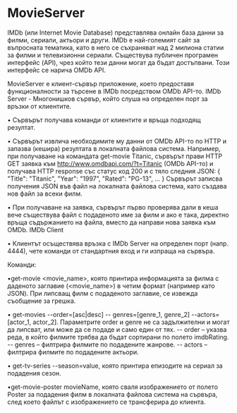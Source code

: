 # MovieServer
IMDb (или Internet Movie Database) представлява онлайн база данни за филми, сериали,
актьори и други. IMDb е най-големият сайт за въпросната тематика, като в него се
съхраняват над 2 милиона статии за филми и телевизионни сериали. Съществува
публичен програмен интерфейс (API), чрез който тези данни могат да бъдат достъпвани.
Този интерфейс се нарича OMDb API.

MovieServer e клиент-сървър приложение, което предоставя функционалности за
търсене в IMDb посредством OMDb API-то.
IMDb Server - Многонишков сървър, който слуша на определен порт за
връзки от клиентите.

• Сървърът получава команди от клиентите и връща подходящ резултат.

• Сървърът извлича необходимите му данни от OMDb API-то по HTTP и запазва
(кешира) резултата в локалната файлова система. Например, при получаване на
командата get-movie Titanic, сървърът прави HTTP GET заявка към
http://www.omdbapi.com/?t=Titanic (OMDb API-то) и получава HTTP response със
статус код 200 и с тяло следния JSON:
{
"Title": "Titanic",
"Year": "1997",
"Rated": "PG-13",
…
}
Сървърът записва получения JSON във файл на локалната файлова система, като
създава нов файл за всеки филм.

• При получаване на заявка, сървърът първо проверява дали в кеша вече
съществува файл с подаденото име за филм и ако е така, директно връща
съдържанието на файла, вместо да направи нова заявка към OMDb.
IMDb Client

• Клиентът осъществява връзка с IMDb Server на определен порт (напр. 4444), чете
команди от стандартния вход и ги изпраща на сървъра.

Команди:

•get-movie <movie_name>,
 която принтира информацията за филма с даденото
заглавие (<movie_name>) в четим формат (например като JSON).
При липсващ филм с подаденото заглавие, се извежда съобщение за грешка.

• get-movies --order=[asc|desc] --
genres=[genre_1, genre_2] --actors=[actor_1, actor_2]. Параметрите
order и genre не са задължителни и могат да липсват, или може да се подаде и
само един от тях.
-- order – указва реда, в който филмите трябва да бъдат сортирани по полето
imdbRating.
-- genres – филтрира филмите по подадените жанрове.
-- actors – филтрира филмите по подадените актьори.

• get-tv-series <name> --season=value, която
принтира епизодите на сериал за подадения сезон.

•get-movie-poster movieName, която
сваля изображението от полето Poster за подадения филм в локалната файлова
система на сървъра, след което файлът с изображението се трансферира до
клиента.
